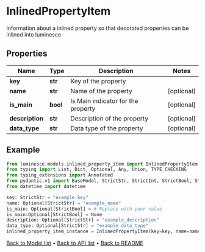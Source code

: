 # InlinedPropertyItem

Information about a inlined property so that decorated properties can be inlined into luminesce
## Properties
Name | Type | Description | Notes
------------ | ------------- | ------------- | -------------
**key** | **str** | Key of the property | 
**name** | **str** | Name of the property | [optional] 
**is_main** | **bool** | Is Main indicator for the property | [optional] 
**description** | **str** | Description of the property | [optional] 
**data_type** | **str** | Data type of the property | [optional] 
## Example

```python
from luminesce.models.inlined_property_item import InlinedPropertyItem
from typing import List, Dict, Optional, Any, Union, TYPE_CHECKING
from typing_extensions import Annotated
from pydantic.v1 import BaseModel, StrictStr, StrictInt, StrictBool, StrictFloat, StrictBytes, Field, validator, ValidationError, conlist, constr
from datetime import datetime

key: StrictStr = "example_key"
name: Optional[StrictStr] = "example_name"
is_main: Optional[StrictBool] = # Replace with your value
is_main:Optional[StrictBool] = None
description: Optional[StrictStr] = "example_description"
data_type: Optional[StrictStr] = "example_data_type"
inlined_property_item_instance = InlinedPropertyItem(key=key, name=name, is_main=is_main, description=description, data_type=data_type)

```

[Back to Model list](../README.md#documentation-for-models) &#8226; [Back to API list](../README.md#documentation-for-api-endpoints) &#8226; [Back to README](../README.md)

